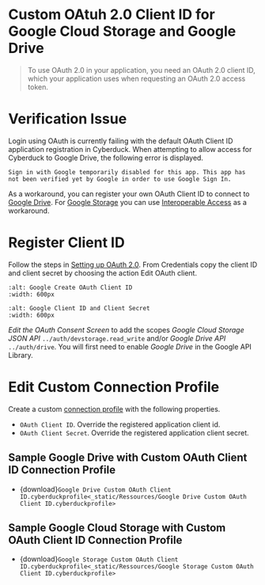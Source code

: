 Custom OAtuh 2.0 Client ID for Google Cloud Storage and Google Drive
===

> To use OAuth 2.0 in your application, you need an OAuth 2.0 client ID, which your application uses when requesting an OAuth 2.0 access token.

# Verification Issue

Login using OAuth is currently failing with the default OAuth Client ID application registration in Cyberduck. When attempting to allow access for Cyberduck to Google Drive, the following error is displayed.

```{error}
Sign in with Google temporarily disabled for this app. This app has not been verified yet by Google in order to use Google Sign In.
```

As a workaround, you can register your own OAuth Client ID to connect to [Google Drive](Google_Drive). For [Google Storage](Google_Cloud_Storage) you can use [Interoperable Access](Google_Cloud_Storage#interoperable-access) as a workaround.

# Register Client ID

Follow the steps in [Setting up OAuth 2.0](https://support.google.com/googleapi/answer/6158849?hl=en). From Credentials copy the client ID and client secret by choosing the action Edit OAuth client.

```{image} _images/Google_Create_OAuth_Client_ID.png
:alt: Google Create OAuth Client ID
:width: 600px
```
```{image} _images/Google_Client_ID_and_client_secret.png
:alt: Google Client ID and Client Secret
:width: 600px
```

*Edit the OAuth Consent Screen* to add the scopes *Google Cloud Storage JSON API* `../auth/devstorage.read_write` and/or *Google Drive API* `../auth/drive`. You will first need to enable *Google Drive* in the Google API Library.

# Edit Custom Connection Profile

Create a custom [connection profile](Cyberduck/Profiles) with the following properties.

- `OAuth Client ID`. Override the registered application client id.
- `OAuth Client Secret`. Override the registered application client secret.

## Sample Google Drive with Custom OAuth Client ID Connection Profile

- {download}`Google Drive Custom OAuth Client ID.cyberduckprofile<_static/Ressources/Google Drive Custom OAuth Client ID.cyberduckprofile>`

## Sample Google Cloud Storage with Custom OAuth Client ID Connection Profile

- {download}`Google Storage Custom OAuth Client ID.cyberduckprofile<_static/Ressources/Google Storage Custom OAuth Client ID.cyberduckprofile>`